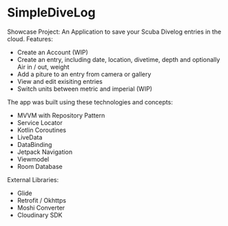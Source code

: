 # SimpleDiveLog
Showcase Project: An Application to save your Scuba Divelog entries in the cloud.
Features:
- Create an Account (WIP)
- Create an entry, including date, location, divetime, depth and optionally Air in / out, weight
- Add a piture to an entry from camera or gallery
- View and edit exisiting entries
- Switch units between metric and imperial (WIP)

The app was built using these technologies and concepts:
- MVVM with Repository Pattern
- Service Locator
- Kotlin Coroutines
- LiveData
- DataBinding
- Jetpack Navigation
- Viewmodel
- Room Database

External Libraries:
- Glide
- Retrofit / Okhttps
- Moshi Converter
- Cloudinary SDK

